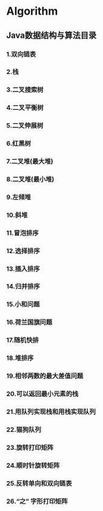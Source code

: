 # Algorithm
## Java数据结构与算法目录
### 1.双向链表
### 2.栈
### 3.二叉搜索树
### 4.二叉平衡树
### 5.二叉伸展树
### 6.红黑树
### 7.二叉堆(最大堆)
### 8.二叉堆(最小堆)
### 9.左倾堆
### 10.斜堆  
### 11.冒泡排序
### 12.选择排序
### 13.插入排序
### 14.归并排序
### 15.小和问题
### 16.荷兰国旗问题
### 17.随机快排
### 18.堆排序
### 19.相邻两数的最大差值问题
### 20.可以返回最小元素的栈
### 21.用队列实现栈和用栈实现队列
### 22.猫狗队列
### 23.旋转打印矩阵
### 24.顺时针旋转矩阵
### 25.反转单向和双向链表
### 26.“之” 字形打印矩阵

